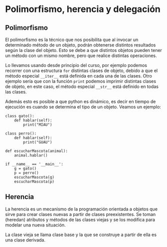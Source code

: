 # Polimorfismo, herencia y delegación
	
## Polimorfismo

El polimorfismo es la técnico que nos posibilita que al invocar un determinado método de un objeto, podrán obtenerse distintos resultados según la clase del objeto. Esto se debe a que distintos objetos pueden tener un método con un mismo nombre, pero que realice distintas operaciones.

Lo llevamos usando desde principio del curso, por ejemplo podemos recorrer con una estructura `for` distintas clases de objeto, debido a que el método especial `__iter__` está definida en cada una de las clases. Otro ejemplo sería que con la función `print` podemos imprimir distintas clases de objeto, en este caso, el método especial `__str__` está definido en todas las clases.

Además esto es posible a que python es dinámico, es decir en tiempo de ejecución es cuando se determina el tipo de un objeto. Veamos un ejemplo:

	class gato():
		def hablar(self):
			print("MIAU")	

	class perro():
		def hablar(self):
			print("GUAU")	

	def escucharMascota(animal):
		animal.hablar()	

	if __name__ == '__main__':
		g = gato()
		p = perro()
		escucharMascota(g)
		escucharMascota(p)

## Herencia

La herencia es un mecanismo de la programación orientada a objetos que sirve para crear clases nuevas a partir de clases preexistentes. Se toman (heredan) atributos y métodos de las clases viejas y se los modifica para modelar una nueva situación.

La clase vieja se llama clase base y la que se construye a partir de ella es una clase derivada.

